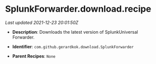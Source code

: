 # SplunkForwarder.download.recipe

_Last updated 2021-12-23 20:01:50Z_

- **Description**: Downloads the latest version of SplunkUniversal Forwarder.

- **Identifier**: `com.github.gerardkok.download.SplunkForwarder`

- **Parent Recipes**: `None`
